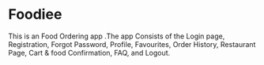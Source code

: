 # Foodiee
This is an Food Ordering app .The app Consists of the Login page, Registration, Forgot Password, Profile, Favourites, Order History, Restaurant Page, Cart &amp; food Confirmation, FAQ, and Logout.
